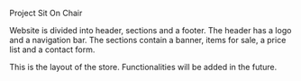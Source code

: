 Project Sit On Chair

Website is divided into header, sections and a footer. The header has a logo and a navigation bar. The sections contain a banner, items for sale, a price list and a contact form.

This is the layout of the store. Functionalities will be added in the future.




